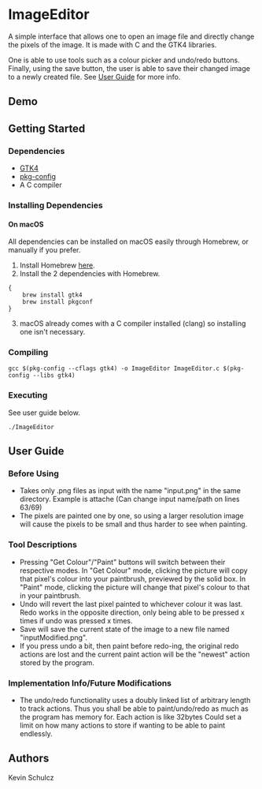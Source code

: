 # ImageEditor

A simple interface that allows one to open an image file and directly change 
the pixels of the image. It is made with C and the GTK4 libraries.

One is able to use tools such as a colour picker and undo/redo buttons. 
Finally, using the save button, the user is able to save their changed image 
to a newly created file. See [User Guide](##user-guide) for more info.

## Demo



## Getting Started

### Dependencies

* [GTK4](https://www.gtk.org)
* [pkg-config](https://www.freedesktop.org/wiki/Software/pkg-config/)
* A C compiler

### Installing Dependencies

#### On macOS

All dependencies can be installed on macOS easily through Homebrew, or manually if you prefer.
1. Install Homebrew [here](https://docs.brew.sh/Installation).
2. Install the 2 dependencies with Homebrew.
```
{
    brew install gtk4
    brew install pkgconf
}
```
3. macOS already comes with a C compiler installed (clang) so installing one isn't necessary.

### Compiling

```
gcc $(pkg-config --cflags gtk4) -o ImageEditor ImageEditor.c $(pkg-config --libs gtk4)
```

### Executing
See user guide below.
```
./ImageEditor
```

## User Guide

### Before Using

* Takes only .png files as input with the name "input.png" in the same directory. Example is attache (Can change input name/path on lines 63/69)
* The pixels are painted one by one, so using a larger resolution image will cause the pixels to be small and thus harder to see when painting.

### Tool Descriptions

* Pressing "Get Colour"/"Paint" buttons will switch between their respective modes. In "Get Colour" mode, clicking the picture will copy that pixel's colour into your paintbrush, previewed by the solid box. In "Paint" mode, clicking the picture will change that pixel's colour to that in your paintbrush.
* Undo will revert the last pixel painted to whichever colour it was last. Redo works in the opposite direction, only being able to be pressed x times if undo was pressed x times.
* Save will save the current state of the image to a new file named "inputModified.png".
* If you press undo a bit, then paint before redo-ing, the original redo actions are lost and the current paint action will be the "newest" action stored by the program.

### Implementation Info/Future Modifications
* The undo/redo functionality uses a doubly linked list of arbitrary length to track actions. Thus you shall be able to paint/undo/redo as much as the program has memory for. Each action is like 32bytes Could set a limit on how many actions to store if wanting to be able to paint endlessly.

## Authors

Kevin Schulcz